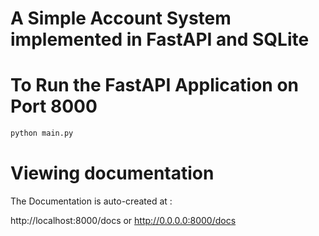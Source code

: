 # A Simple Account System implemented in FastAPI and SQLite

# To Run the FastAPI Application on Port 8000

```python
python main.py

```

# Viewing documentation

The Documentation is auto-created at :

http://localhost:8000/docs 
or
http://0.0.0.0:8000/docs
